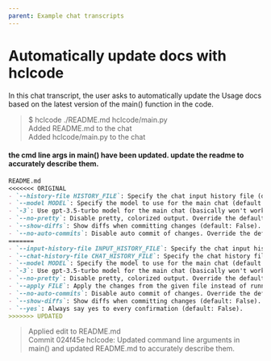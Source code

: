 ```yaml
---
parent: Example chat transcripts
---
```

# Automatically update docs with hclcode

In this chat transcript, the user asks to automatically update the Usage docs based on the latest version of the main() function in the code.

<div class="chat-transcript" markdown="1">

> $ hclcode ./README.md hclcode/main.py  
> Added README.md to the chat  
> Added hclcode/main.py to the chat  

#### the cmd line args in main() have been updated. update the readme to accurately describe them.  

```markdown
README.md
<<<<<<< ORIGINAL
- `--history-file HISTORY_FILE`: Specify the chat input history file (default: .hclcode.history). Override the default with the environment variable `hclcode_HISTORY_FILE`.
- `--model MODEL`: Specify the model to use for the main chat (default: gpt-4). Override the default with the environment variable `hclcode_MODEL`.
- `-3`: Use gpt-3.5-turbo model for the main chat (basically won't work). No environment variable override.
- `--no-pretty`: Disable pretty, colorized output. Override the default with the environment variable `hclcode_PRETTY` (default: 1 for enabled, 0 for disabled).
- `--show-diffs`: Show diffs when committing changes (default: False). Override the default with the environment variable `hclcode_SHOW_DIFFS` (default: 0 for False, 1 for True).
- `--no-auto-commits`: Disable auto commit of changes. Override the default with the environment variable `hclcode_AUTO_COMMITS` (default: 1 for enabled, 0 for disabled).
=======
- `--input-history-file INPUT_HISTORY_FILE`: Specify the chat input history file (default: .hclcode.input.history). Override the default with the environment variable `hclcode_INPUT_HISTORY_FILE`.
- `--chat-history-file CHAT_HISTORY_FILE`: Specify the chat history file (default: .hclcode.chat.history.md). Override the default with the environment variable `hclcode_CHAT_HISTORY_FILE`.
- `--model MODEL`: Specify the model to use for the main chat (default: gpt-4). Override the default with the environment variable `hclcode_MODEL`.
- `-3`: Use gpt-3.5-turbo model for the main chat (basically won't work). No environment variable override.
- `--no-pretty`: Disable pretty, colorized output. Override the default with the environment variable `hclcode_PRETTY` (default: 1 for enabled, 0 for disabled).
- `--apply FILE`: Apply the changes from the given file instead of running the chat (debug).
- `--no-auto-commits`: Disable auto commit of changes. Override the default with the environment variable `hclcode_AUTO_COMMITS` (default: 1 for enabled, 0 for disabled).
- `--show-diffs`: Show diffs when committing changes (default: False). Override the default with the environment variable `hclcode_SHOW_DIFFS` (default: 0 for False, 1 for True).
- `--yes`: Always say yes to every confirmation (default: False).
>>>>>>> UPDATED
```

> Applied edit to README.md  
> Commit 024f45e hclcode: Updated command line arguments in main() and updated README.md to accurately describe them.  

</div>
